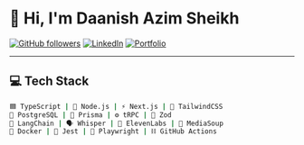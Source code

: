 # 👋 Hi, I'm Daanish Azim Sheikh

[![GitHub followers](https://img.shields.io/github/followers/yourusername?label=Follow&style=social)](https://github.com/yourusername)
[![LinkedIn](https://img.shields.io/badge/LinkedIn-blue?style=flat&logo=linkedin)](https://linkedin.com/in/your-link)
[![Portfolio](https://img.shields.io/badge/Portfolio-%23000000.svg?style=flat&logo=firefox&logoColor=white)](https://your-portfolio.com)

---

## 💻 Tech Stack

```bash
🟦 TypeScript | 💚 Node.js | ⚡ Next.js | 🎨 TailwindCSS  
🐘 PostgreSQL | 🔐 Prisma | ⚙️ tRPC | 🧪 Zod  
🧠 LangChain | 🗣️ Whisper | 🎤 ElevenLabs | 📡 MediaSoup  
🧰 Docker | 🧪 Jest | 🧪 Playwright | ⛓️ GitHub Actions

